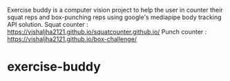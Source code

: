 Exercise buddy is a computer vision project to help the user in counter their squat reps and box-punching reps using google's mediapipe body tracking API solution.
Squat counter : https://vishaljha2121.github.io/squatcounter.github.io/
Punch counter : https://vishaljha2121.github.io/box-challenge/

# exercise-buddy

